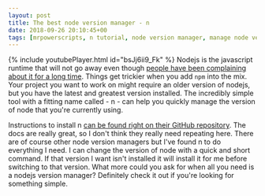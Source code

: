 ```yaml
---
layout: post
title: The best node version manager - n
date: 2018-09-26 20:10:45+00
tags: [mrpowerscripts, n tutorial, node version manager, manage node versions, node version tool ]
---
```


{% include youtubePlayer.html id="bsJj6ii9_Fk" %}
Nodejs is the javascript runtime that will not go away even though [people have been complaining about it for a long time](https://news.ycombinator.com/item?id=2709539). Things get trickier when you add `npm` into the mix. Your project you want to work on might require an older version of nodejs, but you have the latest and greatest version installed. The incredibly simple tool with a fitting name called - n - can help you quickly manage the version of node that you're currently using.

Instructions to install n [can be found right on their GitHub repository](https://github.com/tj/n). The docs are really great, so I don't think they really need repeating here. There are of course other node version managers but I've found n to do everything I need. I can change the version of node with a quick and short command. If that version I want isn't installed it will install it for me before switching to that version. What more could you ask for when all you need is a nodejs version manager? Definitely check it out if you're looking for something simple.


